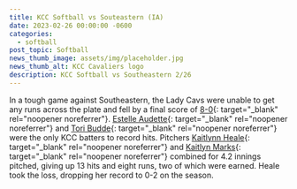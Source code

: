 ```yaml
---
title: KCC Softball vs Souteastern (IA)
date: 2023-02-26 00:00:00 -0600
categories:
  - softball
post_topic: Softball
news_thumb_image: assets/img/placeholder.jpg
news_thumb_alt: KCC Cavaliers logo
description: KCC Softball vs Southeastern 2/26
---
```

In a tough game against Southeastern, the Lady Cavs were unable to get any runs across the plate and fell by a final score of [8-0](https://www.njcaa.org/sports/sball/2022-23/div2/boxscores/20230226_t0xl.xml){: target="_blank" rel="noopener noreferrer"}. [Estelle Audette](https://athletics.kcc.edu/softball/roster/#estelle-audette){: target="_blank" rel="noopener noreferrer"} and [Tori Budde](https://athletics.kcc.edu/softball/roster/#tori-budde){: target="_blank" rel="noopener noreferrer"} were the only KCC batters to record hits. Pitchers [Kaitlynn Heale](https://athletics.kcc.edu/softball/roster/#kaitlynn-heale){: target="_blank" rel="noopener noreferrer"} and [Kaitlyn Marks](https://athletics.kcc.edu/softball/roster/#kaitlyn-marks){: target="_blank" rel="noopener noreferrer"} combined for 4.2 innings pitched, giving up 13 hits and eight runs, two of which were earned. Heale took the loss, dropping her record to 0-2 on the season.
